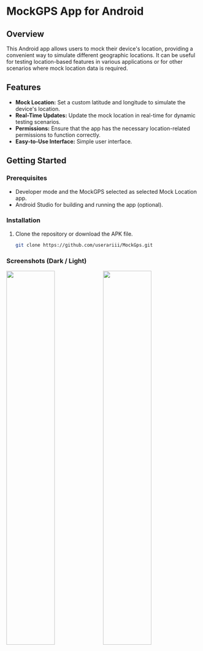 # MockGPS App for Android

## Overview

This Android app allows users to mock their device's location, providing a convenient way to simulate different geographic locations. It can be useful for testing location-based features in various applications or for other scenarios where mock location data is required.

## Features

- **Mock Location:** Set a custom latitude and longitude to simulate the device's location.
- **Real-Time Updates:** Update the mock location in real-time for dynamic testing scenarios.
- **Permissions:** Ensure that the app has the necessary location-related permissions to function correctly.
- **Easy-to-Use Interface:** Simple user interface.

## Getting Started

### Prerequisites

- Developer mode and the MockGPS selected as selected Mock Location app.
- Android Studio for building and running the app (optional).

### Installation

1. Clone the repository or download the APK file.
   ```bash
   git clone https://github.com/userariii/MockGps.git

### Screenshots (Dark / Light)

<img src="demo_image.png" width="50%"><img src="demo_image_light.png" width="50%">
